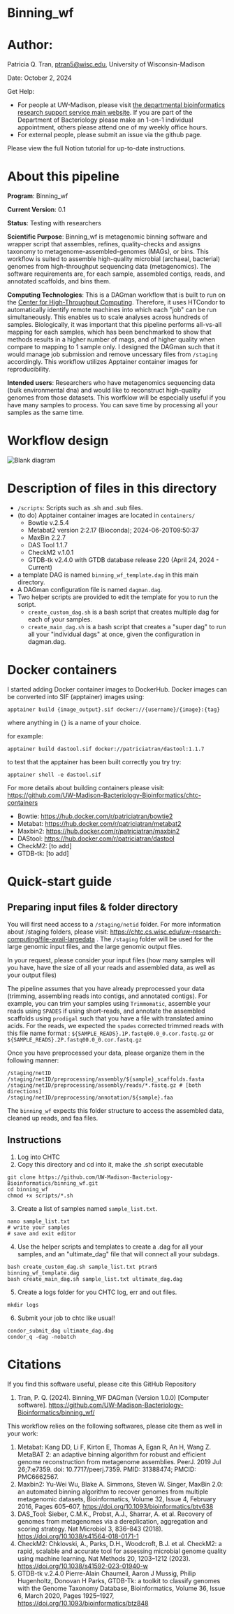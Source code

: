 # Binning_wf

# Author:
Patricia Q. Tran, ptran5@wisc.edu, University of Wisconsin-Madison

Date: October 2, 2024

Get Help: 
- For people at UW-Madison, please visit [the departmental bioinformatics research support service main website](bioinformatics.bact.wisc.edu). If you are part of the Department of Bacteriology please make an 1-on-1 individual appointment, others please attend one of my weekly office hours.
- For external people, please submit an issue via the github page.

Please view the full Notion tutorial for up-to-date instructions.

# About this pipeline
**Program**: Binning_wf

**Current Version**: 0.1

**Status**: Testing with researchers

**Scientific Purpose**: Binning_wf is metagenomic binning software and wrapper script that assembles, refines, quality-checks and assigns taxonomy to metagenome-assembled-genomes (MAGs), or bins. This workflow is suited to assemble high-quality microbial (archaeal, bacterial) genomes from high-throughput sequencing data (metagenomics).
The software requirements are, for each sample, assembled contigs, reads, and annotated scaffolds, and bins them.

**Computing Technologies**: This is a DAGman workflow that is built to run on the [Center for High-Throughput Computing](https://chtc.cs.wisc.edu/). Therefore, it uses HTCondor to automatically identify remote machines into which each "job" can be run simultaneously. This enables us to scale analyses across hundreds of samples.
Biologically, it was important that this pipeline performs all-vs-all mapping for each samples, which has been benchmarked to show that methods results in a higher number of mags, and of higher quality when compare to mapping to 1 sample only. I designed the DAGman such that it would manage job submission and remove uncessary files from `/staging` accordingly. This workflow utilizes Apptainer container images for reproducibility.

**Intended users**: Researchers who have metagenomics sequencing data (bulk environmental dna) and would like to reconstruct high-quality genomes from those datasets. This worfklow will be especially useful if you have many samples to process. You can save time by processing all your samples as the same time.

# Workflow design
![Blank diagram](https://github.com/user-attachments/assets/93816abc-e625-4d21-9ce5-f95bf7046c38)


# Description of files in this directory
- `/scripts`: Scripts such as .sh and .sub files.
- (to do) Apptainer container images are located in `containers/`
	- Bowtie v.2.5.4 
	- Metabat2 version 2:2.17 (Bioconda); 2024-06-20T09:50:37 
	- MaxBin 2.2.7 
	- DAS Tool 1.1.7 
	- CheckM2 v.1.0.1
	- GTDB-tk v2.4.0 with GTDB database release 220 (April 24, 2024 - Current) 
- a template DAG is named `binning_wf_template.dag` in this main directory.
- A DAGman configuration file is named `dagman.dag`.
- Two helper scripts are provided to edit the template for you to run the script.
	- `create_custom_dag.sh` is a bash script that creates multiple dag for each of your samples.
	- `create_main_dag.sh` is a bash script that creates a "super dag" to run all your "individual dags" at once, given the configuration in dagman.dag.

# Docker containers
I started adding Docker container images to DockerHub. Docker images can be converted into SIF (apptainer) images using:

`apptainer build {image_output}.sif docker://{username}/{image}:{tag}`

where anything in `{}` is a name of your choice.

for example:

`apptainer build dastool.sif docker://patriciatran/dastool:1.1.7`

to test that the apptainer has been built correctly you try try:

`apptainer shell -e dastool.sif`

For more details about building containers please visit: https://github.com/UW-Madison-Bacteriology-Bioinformatics/chtc-containers

- Bowtie: https://hub.docker.com/r/patriciatran/bowtie2
- Metabat: https://hub.docker.com/r/patriciatran/metabat2
- Maxbin2: https://hub.docker.com/r/patriciatran/maxbin2
- DAStool: https://hub.docker.com/r/patriciatran/dastool
- CheckM2: [to add]
- GTDB-tk: [to add]

# Quick-start guide
## Preparing input files & folder directory

You will first need access to a `/staging/netid` folder. For more information about /staging folders, please visit: https://chtc.cs.wisc.edu/uw-research-computing/file-avail-largedata . The `/staging` folder will be used for the large genomic input files, and the large genomic output files.

In your request, please consider your input files (how many samples will you have, have the size of all your reads and assembled data, as well as your output files)

The pipeline assumes that you have already preprocessed your data (trimming, assembling reads into contigs, and annotated contigs). For example, you can trim your samples using `Trimmomatic`, assemble your reads using `SPADES` if using short-reads, and annotate the assembled scaffolds using `prodigal` such that you have a file with translated amino acids. For the reads, we expected the `spades` corrected trimmed reads with this file name format : `${SAMPLE_READS}.1P.fastq00.0_0.cor.fastq.gz` or `${SAMPLE_READS}.2P.fastq00.0_0.cor.fastq.gz`

Once you have preprocessed your data, please organize them in the following manner:
```
/staging/netID
/staging/netID/preprocessing/assembly/${sample}_scaffolds.fasta
/staging/netID/preprocessing/assembly/reads/*.fastq.gz # [both directions]
/staging/netID/preprocessing/annotation/${sample}.faa
```
The `binning_wf` expects this folder structure to access the assembled data, cleaned up reads, and faa files.

## Instructions
1. Log into CHTC
2. Copy this directory and cd into it, make the .sh script executable
```
git clone https://github.com/UW-Madison-Bacteriology-Bioinformatics/binning_wf.git
cd binning_wf
chmod +x scripts/*.sh
```
3. Create a list of samples named `sample_list.txt`.
```
nano sample_list.txt
# write your samples
# save and exit editor
```
4. Use the helper scripts and templates to create a .dag for all your samples, and an "ultimate_dag" file that will connect all your subdags.
```
bash create_custom_dag.sh sample_list.txt ptran5 binning_wf_template.dag 
bash create_main_dag.sh sample_list.txt ultimate_dag.dag
```
5. Create a logs folder for you CHTC log, err and out files.
```
mkdir logs
```
6. Submit your job to chtc like usual!
```
condor_submit_dag ultimate_dag.dag
condor_q -dag -nobatch
```

# Citations
If you find this software useful, please cite this GitHub Repository
1. Tran, P. Q. (2024). Binning_WF DAGman (Version 1.0.0) [Computer software]. https://github.com/UW-Madison-Bacteriology-Bioinformatics/binning_wf/

This workflow relies on the following softwares, please cite them as well in your work:
1. Metabat:
Kang DD, Li F, Kirton E, Thomas A, Egan R, An H, Wang Z. MetaBAT 2: an adaptive binning algorithm for robust and efficient genome reconstruction from metagenome assemblies. PeerJ. 2019 Jul 26;7:e7359. doi: 10.7717/peerj.7359. PMID: 31388474; PMCID: PMC6662567.
2. Maxbin2:
Yu-Wei Wu, Blake A. Simmons, Steven W. Singer, MaxBin 2.0: an automated binning algorithm to recover genomes from multiple metagenomic datasets, Bioinformatics, Volume 32, Issue 4, February 2016, Pages 605–607, https://doi.org/10.1093/bioinformatics/btv638
3. DAS_Tool:
Sieber, C.M.K., Probst, A.J., Sharrar, A. et al. Recovery of genomes from metagenomes via a dereplication, aggregation and scoring strategy. Nat Microbiol 3, 836–843 (2018). https://doi.org/10.1038/s41564-018-0171-1
4. CheckM2:
Chklovski, A., Parks, D.H., Woodcroft, B.J. et al. CheckM2: a rapid, scalable and accurate tool for assessing microbial genome quality using machine learning. Nat Methods 20, 1203–1212 (2023). https://doi.org/10.1038/s41592-023-01940-w
5. GTDB-tk v.2.4.0
Pierre-Alain Chaumeil, Aaron J Mussig, Philip Hugenholtz, Donovan H Parks, GTDB-Tk: a toolkit to classify genomes with the Genome Taxonomy Database, Bioinformatics, Volume 36, Issue 6, March 2020, Pages 1925–1927, https://doi.org/10.1093/bioinformatics/btz848
